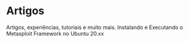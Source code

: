 # Artigos
Artigos, experiências, tutoriais e muito mais.
Instalando e Executando o Metasploit Framework no Ubuntu 20.xx
